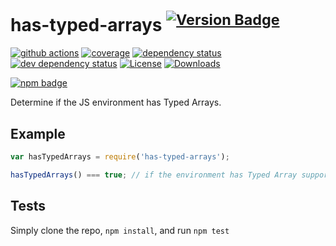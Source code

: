 # has-typed-arrays <sup>[![Version Badge][npm-version-svg]][package-url]</sup>

[![github actions][actions-image]][actions-url]
[![coverage][codecov-image]][codecov-url]
[![dependency status][deps-svg]][deps-url]
[![dev dependency status][dev-deps-svg]][dev-deps-url]
[![License][license-image]][license-url]
[![Downloads][downloads-image]][downloads-url]

[![npm badge][npm-badge-png]][package-url]

Determine if the JS environment has Typed Arrays.

## Example

```js
var hasTypedArrays = require('has-typed-arrays');

hasTypedArrays() === true; // if the environment has Typed Array support
```

## Tests
Simply clone the repo, `npm install`, and run `npm test`

[package-url]: https://npmjs.org/package/has-typed-arrays
[npm-version-svg]: https://versionbadg.es/inspect-js/has-typed-arrays.svg
[deps-svg]: https://david-dm.org/inspect-js/has-typed-arrays.svg
[deps-url]: https://david-dm.org/inspect-js/has-typed-arrays
[dev-deps-svg]: https://david-dm.org/inspect-js/has-typed-arrays/dev-status.svg
[dev-deps-url]: https://david-dm.org/inspect-js/has-typed-arrays#info=devDependencies
[npm-badge-png]: https://nodei.co/npm/has-typed-arrays.png?downloads=true&stars=true
[license-image]: https://img.shields.io/npm/l/has-typed-arrays.svg
[license-url]: LICENSE
[downloads-image]: https://img.shields.io/npm/dm/has-typed-arrays.svg
[downloads-url]: https://npm-stat.com/charts.html?package=has-typed-arrays
[codecov-image]: https://codecov.io/gh/inspect-js/has-typed-arrays/branch/main/graphs/badge.svg
[codecov-url]: https://app.codecov.io/gh/inspect-js/has-typed-arrays/
[actions-image]: https://img.shields.io/endpoint?url=https://github-actions-badge-u3jn4tfpocch.runkit.sh/inspect-js/has-typed-arrays
[actions-url]: https://github.com/inspect-js/has-typed-arrays/actions
